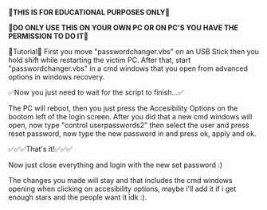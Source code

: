 **🚨THIS IS FOR EDUCATIONAL PURPOSES ONLY🚨**

**🚨DO ONLY USE THIS ON YOUR OWN PC OR ON PC'S YOU HAVE THE PERMISSION TO DO IT🚨**




📜Tutorial📜 
First you move "passwordchanger.vbs" on an USB Stick then you hold shift while restarting the victim PC.
After that, start "passwordchanger.vbs" in a cmd windows that you open from advanced options in windows recovery.




✅Now you just need to wait for the script to finish...✅


The PC will reboot, then you just press the Accesibility Options on the bootom left of the login screen. After you did that a new cmd windows will open, now type "control userpasswords2" then select the user and press reset password, now type the new password in and press ok, apply and ok.




✅✅✅That's it!✅✅✅


Now just close everything and login with the new set password :)


The changes you made will stay and that includes the cmd windows opening when clicking on accesibility options, maybe i'll add it if i get enough stars and the people want it idk :).
